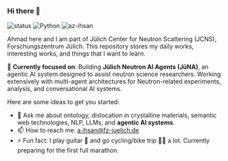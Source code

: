 ### Hi there 👋
![status](https://img.shields.io/badge/status-up-brightgreen) ![Python](https://img.shields.io/badge/Python-%E2%99%A5%EF%B8%8F-green)  <img src="https://komarev.com/ghpvc/?username=az-ihsan" alt="az-ihsan"/>

Ahmad here and I am part of Jülich Center for Neutron Scattering (JCNS), Forschungszentrum Jülich. This repository stores my daily works, interesting works, and things that I want to learn. 

🤖 **Currently focused on**: Building **Jülich Neutron AI Agents (JüNA)**, an agentic AI system designed to assist neutron science researchers. 
Working extensively with multi-agent architectures for Neutron-related experiments, analysis, and conversational AI systems.

Here are some ideas to get you started:
 
- 💬 Ask me about ontology, dislocation in crystalline materials, semantic web technologies, NLP, LLMs, and **agentic AI systems**.
- 📫 How to reach me: a.ihsan@fz-juelich.de
- ⚡ Fun fact: I play guitar 🎸  and go cycling/bike trip 🚴‍♂️ a lot. Currently preparing for the first full marathon.
